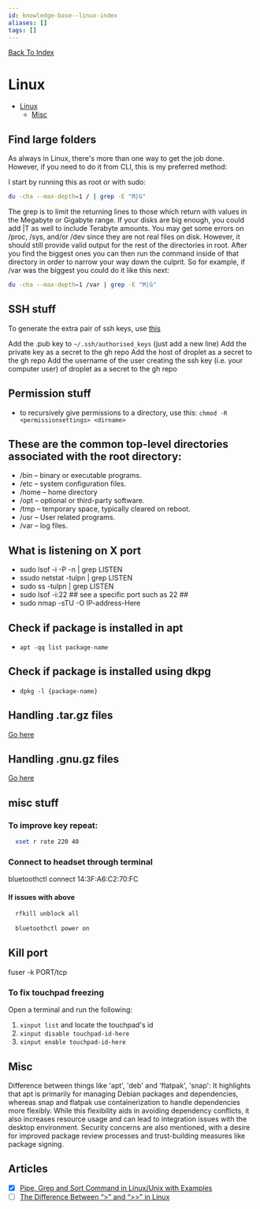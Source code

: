 ```yaml
---
id: knowledge-base--linux-index
aliases: []
tags: []
---
```


[Back To Index](../index.md)

# Linux

<!--toc:start-->
- [Linux](#linux)
  - [Misc](#misc)
<!--toc:end-->

## Find large folders
As always in Linux, there's more than one way to get the job done. However, if you need to do it from CLI, this is my
preferred method:

I start by running this as root or with sudo:

```bash
du -cha --max-depth=1 / | grep -E "M|G"
```

The grep is to limit the returning lines to those which return with values in the Megabyte or Gigabyte range. If your 
disks are big enough, you could add |T as well to include Terabyte amounts. You may get some errors on /proc, /sys, 
and/or /dev since they are not real files on disk. However, it should still provide valid output for the rest of the 
directories in root. After you find the biggest ones you can then run the command inside of that directory in order to 
narrow your way down the culprit. So for example, if /var was the biggest you could do it like this next:

```bash
du -cha --max-depth=1 /var | grep -E "M|G"
```

## SSH stuff
To generate the extra pair of ssh keys, use [this](https://betterprogramming.pub/how-to-set-up-multiple-ssh-keys-ae6688f76570)

Add the .pub key to `~/.ssh/authorised_keys` (just add a new line)
Add the private key as a secret to the gh repo
Add the host of droplet as a secret to the gh repo
Add the username of the user creating the ssh key (i.e. your computer user) of droplet as a secret to the gh repo

## Permission stuff
  - to recursively give permissions to a directory, use this: `chmod -R <permissionsettings> <dirname>`

## These are the common top-level directories associated with the root directory:
  - /bin – binary or executable programs.
  - /etc – system configuration files.
  - /home – home directory
  - /opt – optional or third-party software.
  - /tmp – temporary space, typically cleared on reboot.
  - /usr – User related programs.
  - /var – log files.

## What is listening on X port
  - sudo lsof -i -P -n | grep LISTEN
  - ssudo netstat -tulpn | grep LISTEN
  - sudo ss -tulpn | grep LISTEN
  - sudo lsof -i:22 ## see a specific port such as 22 ##
  - sudo nmap -sTU -O IP-address-Here

## Check if package is installed in apt
  - `apt -qq list package-name`

## Check if package is installed using dkpg
- `dpkg -l {package-name}`

## Handling .tar.gz files
[Go here](https://linuxize.com/post/how-to-extract-unzip-tar-gz-file/)

## Handling .gnu.gz files
[Go here](https://linuxize.com/post/gzip-command-in-linux/)

## misc stuff
### To improve key repeat:
```bash
  xset r rate 220 40
```
### Connect to headset through terminal
bluetoothctl connect 14:3F:A6:C2:70:FC

#### If issues with above
```bash
  rfkill unblock all
  
  bluetoothctl power on
```

## Kill port
fuser -k PORT/tcp

### To fix touchpad freezing
Open a terminal and run the following:
  1. `xinput list` and locate the touchpad's id
  2. `xinput disable touchpad-id-here`
  3. `xinput enable touchpad-id-here`

## Misc
Difference between things like 'apt', 'deb' and 'flatpak', 'snap':
It highlights that apt is primarily for managing Debian packages and dependencies, whereas snap and flatpak use containerization to handle dependencies more flexibly. While this flexibility aids in avoiding dependency conflicts, it also increases resource usage and can lead to integration issues with the desktop environment. Security concerns are also mentioned, with a desire for improved package review processes and trust-building measures like package signing.


## Articles
  - [X] [Pipe, Grep and Sort Command in Linux/Unix with Examples](https://www.guru99.com/linux-pipe-grep.html#:~:text=is%20a%20Filter%3F-,What%20is%20a%20Pipe%20in%20Linux%3F,'%7C'%20denotes%20a%20pipe.)
  - [ ] [The Difference Between “>” and “>>” in Linux](https://linuxhint.com/difference-arrow-double-arrow-bash/)
